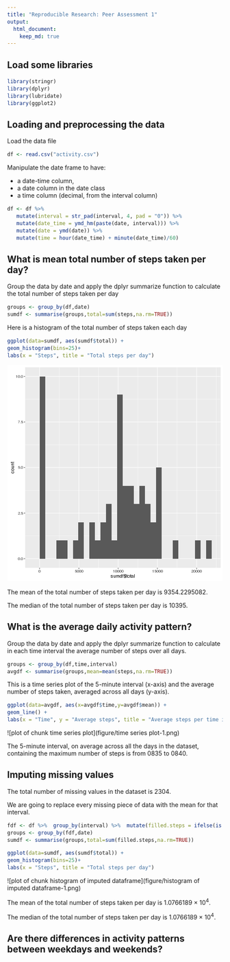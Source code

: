 ```yaml
---
title: "Reproducible Research: Peer Assessment 1"
output: 
  html_document:
    keep_md: true
---
```


## Load some libraries

```r
library(stringr)
library(dplyr)
library(lubridate)
library(ggplot2)
```

## Loading and preprocessing the data
Load the data file

```r
df <- read.csv("activity.csv")
```

Manipulate the date frame to have:
- a  date-time column,
- a date column in the date class
- a time column (decimal, from the interval column)

```r
df <- df %>%
   mutate(interval = str_pad(interval, 4, pad = "0")) %>%
   mutate(date_time = ymd_hm(paste(date, interval))) %>%
   mutate(date = ymd(date)) %>%
   mutate(time = hour(date_time) + minute(date_time)/60)
```


## What is mean total number of steps taken per day?

Group the data by date and apply the dplyr summarize function to
calculate the total number of steps taken per day

```r
groups <- group_by(df,date)
sumdf <- summarise(groups,total=sum(steps,na.rm=TRUE))
```

Here is a histogram of the total number of steps taken each day

```r
ggplot(data=sumdf, aes(sumdf$total)) +
geom_histogram(bins=25)+
labs(x = "Steps", title = "Total steps per day")
```

![plot of chunk histogram](figure/histogram-1.png) 

The mean of the total number of steps taken per day is 9354.2295082.

The median of the total number of steps taken per day is 10395.

## What is the average daily activity pattern?

Group the data by date and apply the dplyr summarize function to
calculate in each time interval the average number of steps over all
days.

```r
groups <- group_by(df,time,interval)
avgdf <- summarise(groups,mean=mean(steps,na.rm=TRUE))
```

This is a time series plot of the 5-minute interval (x-axis) and the
average number of steps taken, averaged across all days (y-axis).

```r
ggplot(data=avgdf, aes(x=avgdf$time,y=avgdf$mean)) +
geom_line() +
labs(x = "Time", y = "Average steps", title = "Average steps per time interval")
```

![plot of chunk time series plot](figure/time series plot-1.png) 

The 5-minute interval, on average across all the days in the dataset,
containing the maximum number of steps is from 0835
to 0840.


## Imputing missing values

The total number of missing values in the dataset is 2304.

We are going to replace every missing piece of data with the mean for
that interval.


```r
fdf <- df %>%  group_by(interval) %>%  mutate(filled.steps = ifelse(is.na(steps), mean(steps, na.rm=TRUE), steps))
groups <- group_by(fdf,date)
sumdf <- summarise(groups,total=sum(filled.steps,na.rm=TRUE))
```



```r
ggplot(data=sumdf, aes(sumdf$total)) +
geom_histogram(bins=25)+
labs(x = "Steps", title = "Total steps per day")
```

![plot of chunk histogram of imputed dataframe](figure/histogram of imputed dataframe-1.png) 

The mean of the total number of steps taken per day is 1.0766189 &times; 10<sup>4</sup>.

The median of the total number of steps taken per day is 1.0766189 &times; 10<sup>4</sup>.


## Are there differences in activity patterns between weekdays and weekends?
